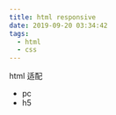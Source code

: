 ```yaml
---
title: html responsive
date: 2019-09-20 03:34:42
tags:
  - html
  - css
---
```


html 适配

<!--more-->

- pc
- h5
